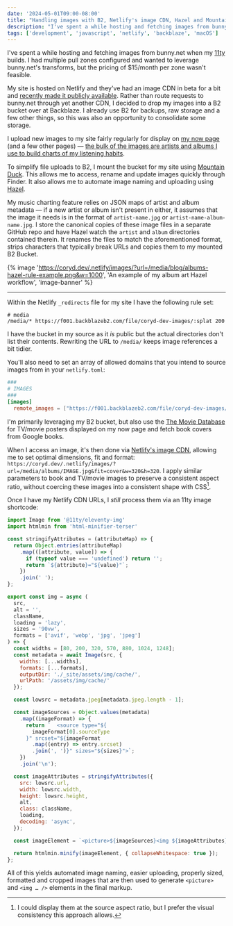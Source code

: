 ```yaml
---
date: '2024-05-01T09:00-08:00'
title: "Handling images with B2, Netlify's image CDN, Hazel and Mountain Duck"
description: "I've spent a while hosting and fetching images from bunny.net when my 11ty builds. I had multiple pull zones configured and wanted to leverage bunny.net's transforms, but the pricing of $15/month per zone wasn't feasible."
tags: ['development', 'javascript', 'netlify', 'backblaze', 'macOS']
---
```

I've spent a while hosting and fetching images from bunny.net when my [11ty](https://www.11ty.dev/) builds. I had multiple pull zones configured and wanted to leverage bunny.net's transforms, but the pricing of $15/month per zone wasn't feasible.<!-- excerpt -->

My site is hosted on Netlify and they've had an image CDN in beta for a bit and [recently made it publicly available](https://www.netlify.com/blog/netlify-image-cdn-seamlessly-resize-crop-and-deliver-optimized-media-globally/). Rather than route requests to bunny.net through yet another CDN, I decided to drop my images into a B2 bucket over at Backblaze. I already use B2 for backups, raw storage and a few other things, so this was also an opportunity to consolidate some storage.

I upload new images to my site fairly regularly for display on [my now page](https://coryd.dev/now) (and a few other pages) — [the bulk of the images are artists and albums I use to build charts of my listening habits](https://coryd.dev/posts/2024/building-a-scrobbler-using-plex-webhooks-edge-functions-and-blob-storage/).

To simplify file uploads to B2, I mount the bucket for my site using [Mountain Duck](https://mountainduck.io/). This allows me to access, rename and update images quickly through Finder. It also allows me to automate image naming and uploading using [Hazel](https://www.noodlesoft.com/).

My music charting feature relies on JSON maps of artist and album metadata — if a new artist or album isn't present in either, it assumes that the image it needs is in the format of `artist-name.jpg` or `artist-name-album-name.jpg`. I store the canonical copies of these image files in a separate GitHub repo and have Hazel watch the `artist` and `album` directories contained therein. It renames the files to match the aforementioned format, strips characters that typically break URLs and copies them to my mounted B2 Bucket.

{% image 'https://coryd.dev/.netlify/images/?url=/media/blog/albums-hazel-rule-example.png&w=1000', 'An example of my album art Hazel workflow', 'image-banner' %}

---

Within the Netlify `_redirects` file for my site I have the following rule set:

```text
# media
/media/* https://f001.backblazeb2.com/file/coryd-dev-images/:splat 200
```

I have the bucket in my source as it *is* public but the actual directories don't list their contents. Rewriting the URL to `/media/` keeps image references a bit tidier.

You'll also need to set an array of allowed domains that you intend to source images from in your `netlify.toml`:

```toml
###
# IMAGES
###
[images]
  remote_images = ["https://f001.backblazeb2.com/file/coryd-dev-images/.*", "https://image.tmdb.org/.*", "https://books.google.com/.*"]
```

I'm primarily leveraging my B2 bucket, but also use the [The Movie Database](https://www.themoviedb.org/) for TV/movie posters displayed on my now page and fetch book covers from Google books.

When I access an image, it's then done via [Netlify's image CDN](https://docs.netlify.com/image-cdn/overview/), allowing me to set optimal dimensions, fit and format: `https://coryd.dev/.netlify/images/?url=/media/albums/IMAGE.jpg&fit=cover&w=320&h=320`. I apply similar parameters to book and TV/movie images to preserve a consistent aspect ratio, without coercing these images into a consistent shape with CSS[^1].

Once I have my Netlify CDN URLs, I *still* process them via an 11ty image shortcode:

```javascript
import Image from '@11ty/eleventy-img'
import htmlmin from 'html-minifier-terser'

const stringifyAttributes = (attributeMap) => {
  return Object.entries(attributeMap)
    .map(([attribute, value]) => {
      if (typeof value === 'undefined') return '';
      return `${attribute}="${value}"`;
    })
    .join(' ');
};

export const img = async (
  src,
  alt = '',
  className,
  loading = 'lazy',
  sizes = '90vw',
  formats = ['avif', 'webp', 'jpg', 'jpeg']
) => {
  const widths = [80, 200, 320, 570, 880, 1024, 1248];
  const metadata = await Image(src, {
    widths: [...widths],
    formats: [...formats],
    outputDir: './_site/assets/img/cache/',
    urlPath: '/assets/img/cache/'
  });

  const lowsrc = metadata.jpeg[metadata.jpeg.length - 1];

  const imageSources = Object.values(metadata)
    .map((imageFormat) => {
      return `  <source type="${
        imageFormat[0].sourceType
      }" srcset="${imageFormat
        .map((entry) => entry.srcset)
        .join(', ')}" sizes="${sizes}">`;
    })
    .join('\n');

  const imageAttributes = stringifyAttributes({
    src: lowsrc.url,
    width: lowsrc.width,
    height: lowsrc.height,
    alt,
    class: className,
    loading,
    decoding: 'async',
  });

  const imageElement = `<picture>${imageSources}<img ${imageAttributes} /></picture>`;

  return htmlmin.minify(imageElement, { collapseWhitespace: true });
};
```

All of this yields automated image naming, easier uploading, properly sized, formatted and cropped images that are then used to generate `<picture>` and `<img … />` elements in the final markup.

[^1]: I could display them at the source aspect ratio, but I prefer the visual consistency this approach allows.